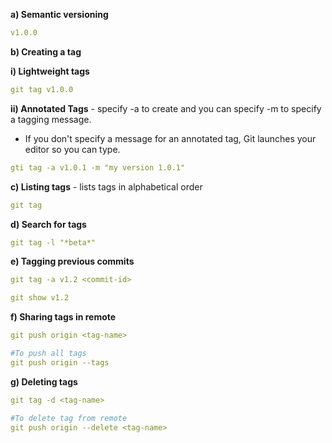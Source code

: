 **a) Semantic versioning**
[
](https://semver.org/)

```yaml
v1.0.0
```
**b) Creating a tag**

**i) Lightweight tags**
```yaml
git tag v1.0.0
```

**ii) Annotated Tags** - specify -a to create and you can specify -m to specify a tagging message.
 
-  If you don't specify a message for an annotated tag, Git launches your editor so you can type.
```yaml
gti tag -a v1.0.1 -m "my version 1.0.1"
```
**c) Listing tags** - lists tags in alphabetical order
```yaml
git tag
```
**d) Search for tags**
```yaml
git tag -l "*beta*"
```

**e) Tagging previous commits**
```yaml
git tag -a v1.2 <commit-id>

git show v1.2
```

**f) Sharing tags in remote**
```yaml
git push origin <tag-name>

#To push all tags
git push origin --tags
```
**g) Deleting tags**
```yaml
git tag -d <tag-name>

#To delete tag from remote
git push origin --delete <tag-name>
```
